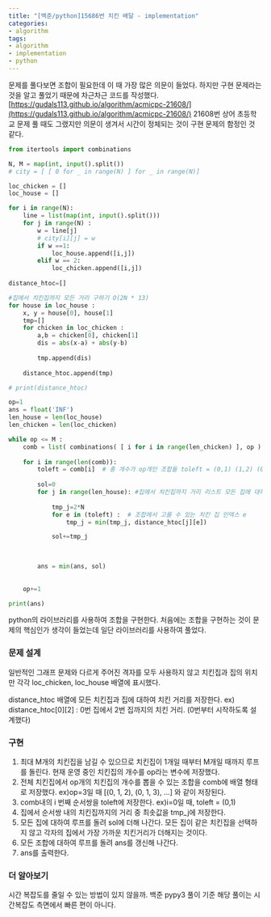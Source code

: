 ```yaml
---
title: "[백준/python]15686번 치킨 배달 - implementation"
categories:
- algorithm
tags:
- algorithm
- implementation
- python
---
```


문제를 풀다보면 조합이 필요한데 이 때 가장 많은 의문이 들었다. 하지만 구현 문제라는 것을 알고 풀었기 때문에 차근차근 코드를 작성했다. [https://gudals113.github.io/algorithm/acmicpc-21608/](https://gudals113.github.io/algorithm/acmicpc-21608/) 21608번 상어 초등학교 문제 풀 때도 그랬지만 의문이 생겨서 시간이 정체되는 것이 구현 문제의 함정인 것 같다.

```python
from itertools import combinations

N, M = map(int, input().split())
# city = [ [ 0 for _ in range(N) ] for _ in range(N)]

loc_chicken = []
loc_house = []

for i in range(N):
    line = list(map(int, input().split()))
    for j in range(N) :
        w = line[j]
        # city[i][j] = w
        if w ==1:
            loc_house.append([i,j])
        elif w == 2:
            loc_chicken.append([i,j])
                
distance_htoc=[]

#집에서 치킨집까지 모든 거리 구하기 O(2N * 13)
for house in loc_house : 
    x, y = house[0], house[1]
    tmp=[]
    for chicken in loc_chicken : 
        a,b = chicken[0], chicken[1]
        dis = abs(x-a) + abs(y-b)
        
        tmp.append(dis)
        
    distance_htoc.append(tmp)

# print(distance_htoc)

op=1
ans = float('INF')
len_house = len(loc_house)
len_chicken = len(loc_chicken)

while op <= M :
    comb = list( combinations( [ i for i in range(len_chicken) ], op ) )
    
    for i in range(len(comb)): 
        toleft = comb[i]  # 총 개수가 op개인 조합들 toleft = (0,1) (1,2) (0,2)
        
        sol=0       
        for j in range(len_house): #집에서 치킨집까지 거리 리스트 모든 집에 대하여 루프
            
            tmp_j=2*N
            for e in (toleft) :  # 조합에서 고를 수 있는 치킨 집 인덱스 e
                tmp_j = min(tmp_j, distance_htoc[j][e])

            sol+=tmp_j
            
            

        ans = min(ans, sol)           
    
    
    op+=1

print(ans)
```

python의 라이브러리를 사용하여 조합을 구현한다. 처음에는 조합을 구현하는 것이 문제의 핵심인가 생각이 들었는데 일단 라이브러리를 사용하여 풀었다.

### 문제 설계

일반적인 그래프 문제와 다르게 주어진 격자를 모두 사용하지 않고 치킨집과 집의 위치만 각각 loc_chicken, loc_house 배열에 표시했다. 

distance_htoc 배열에 모든 치킨집과 집에 대하여 치킨 거리를 저장한다. ex) distance_htoc[0][2] : 0번 집에서 2번 집까지의 치킨 거리. (0번부터 시작하도록 설계했다)

### 구현

1. 최대 M개의 치킨집을 남길 수 있으므로 치킨집이 1개일 때부터 M개일 때까지 루프를 돌린다. 현재 운영 중인 치킨집의 개수를 op라는 변수에 저장했다.
2. 전체 치킨집에서 op개의 치킨집의 개수를 뽑을 수 있는 조합을 comb에 배열 형태로 저장했다. ex)op=3일 때 [(0, 1, 2), (0, 1, 3), ...] 와 같이 저장된다. 
3. comb내의 i 번째 순서쌍을 toleft에 저장한다. ex)i=0일 때, toleft = (0,1)
4. 집에서 순서쌍 내의 치킨집까지의 거리 중 최솟값을 tmp_j에 저장한다.
5. 모든 집에 대하여 루프를 돌려 sol에 더해 나간다. 모든 집이 같은 치킨집을 선택하지 않고 각자의 집에서 가장 가까운 치킨거리가 더해지는 것이다.
6. 모든 조합에 대하여 루프를 돌려 ans를 갱신해 나간다. 
7. ans를 출력한다.

### 더 알아보기

시간 복잡도를 줄일 수 있는 방법이 있지 않을까. 백준 pypy3 풀이 기준 해당 풀이는 시간복잡도 측면에서 빠른 편이 아니다.
